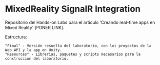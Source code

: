 # MixedReality SignalR Integration

Repositorio del Hands-on Labs para el artículo 'Creando real-time apps en Mixed Reality' [PONER LINK].

Estructura:

	"Final" - Versión resuelta del laboratorio, con los proyectos de la Web API y la app en Unity.
	"Resources" - Librerias, paquetes y scripts necesarios para la construcción del laboratorio.
